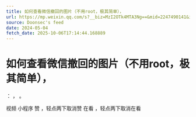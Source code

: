 ```yaml
---
title: 如何查看微信撤回的图片（不用root，极其简单），
url: https://mp.weixin.qq.com/s?__biz=MzI2OTk4MTA3Ng==&mid=2247490141&idx=2&sn=460fab680a511bafe65d1256852b4f5c
source: Doonsec's feed
date: 2024-05-04
fetch_date: 2025-10-06T17:14:44.168889
---
```


# 如何查看微信撤回的图片（不用root，极其简单），

：
，
。

视频
小程序
赞
，轻点两下取消赞
在看
，轻点两下取消在看